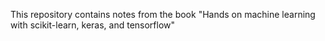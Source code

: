 This repository contains notes from the book "Hands on machine learning with scikit-learn, keras, and tensorflow"

